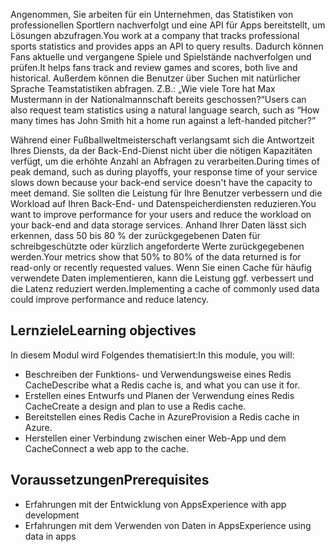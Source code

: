 <span data-ttu-id="c21ab-101">Angenommen, Sie arbeiten für ein Unternehmen, das Statistiken von professionellen Sportlern nachverfolgt und eine API für Apps bereitstellt, um Lösungen abzufragen.</span><span class="sxs-lookup"><span data-stu-id="c21ab-101">You work at a company that tracks professional sports statistics and provides apps an API to query results.</span></span> <span data-ttu-id="c21ab-102">Dadurch können Fans aktuelle und vergangene Spiele und Spielstände nachverfolgen und prüfen.</span><span class="sxs-lookup"><span data-stu-id="c21ab-102">It helps fans track and review games and scores, both live and historical.</span></span> <span data-ttu-id="c21ab-103">Außerdem können die Benutzer über Suchen mit natürlicher Sprache Teamstatistiken abfragen. Z.B.: „Wie viele Tore hat Max Mustermann in der Nationalmannschaft bereits geschossen?“</span><span class="sxs-lookup"><span data-stu-id="c21ab-103">Users can also request team statistics using a natural language search, such as “How many times has John Smith hit a home run against a left-handed pitcher?”</span></span>

<span data-ttu-id="c21ab-104">Während einer Fußballweltmeisterschaft verlangsamt sich die Antwortzeit Ihres Diensts, da der Back-End-Dienst nicht über die nötigen Kapazitäten verfügt, um die erhöhte Anzahl an Abfragen zu verarbeiten.</span><span class="sxs-lookup"><span data-stu-id="c21ab-104">During times of peak demand, such as during playoffs, your response time of your service slows down because your back-end service doesn't have the capacity to meet demand.</span></span> <span data-ttu-id="c21ab-105">Sie sollten die Leistung für Ihre Benutzer verbessern und die Workload auf Ihren Back-End- und Datenspeicherdiensten reduzieren.</span><span class="sxs-lookup"><span data-stu-id="c21ab-105">You want to improve performance for your users and reduce the workload on your back-end and data storage services.</span></span> <span data-ttu-id="c21ab-106">Anhand Ihrer Daten lässt sich erkennen, dass 50 bis 80 % der zurückgegebenen Daten für schreibgeschützte oder kürzlich angeforderte Werte zurückgegebenen werden.</span><span class="sxs-lookup"><span data-stu-id="c21ab-106">Your metrics show that 50% to 80% of the data returned is for read-only or recently requested values.</span></span> <span data-ttu-id="c21ab-107">Wenn Sie einen Cache für häufig verwendete Daten implementieren, kann die Leistung ggf. verbessert und die Latenz reduziert werden.</span><span class="sxs-lookup"><span data-stu-id="c21ab-107">Implementing a cache of commonly used data could improve performance and reduce latency.</span></span>

## <a name="learning-objectives"></a><span data-ttu-id="c21ab-108">Lernziele</span><span class="sxs-lookup"><span data-stu-id="c21ab-108">Learning objectives</span></span>

<span data-ttu-id="c21ab-109">In diesem Modul wird Folgendes thematisiert:</span><span class="sxs-lookup"><span data-stu-id="c21ab-109">In this module, you will:</span></span>

- <span data-ttu-id="c21ab-110">Beschreiben der Funktions- und Verwendungsweise eines Redis Cache</span><span class="sxs-lookup"><span data-stu-id="c21ab-110">Describe what a Redis cache is, and what you can use it for.</span></span>
- <span data-ttu-id="c21ab-111">Erstellen eines Entwurfs und Planen der Verwendung eines Redis Cache</span><span class="sxs-lookup"><span data-stu-id="c21ab-111">Create a design and plan to use a Redis cache.</span></span>
- <span data-ttu-id="c21ab-112">Bereitstellen eines Redis Cache in Azure</span><span class="sxs-lookup"><span data-stu-id="c21ab-112">Provision a Redis cache in Azure.</span></span>
- <span data-ttu-id="c21ab-113">Herstellen einer Verbindung zwischen einer Web-App und dem Cache</span><span class="sxs-lookup"><span data-stu-id="c21ab-113">Connect a web app to the cache.</span></span>

## <a name="prerequisites"></a><span data-ttu-id="c21ab-114">Voraussetzungen</span><span class="sxs-lookup"><span data-stu-id="c21ab-114">Prerequisites</span></span>

- <span data-ttu-id="c21ab-115">Erfahrungen mit der Entwicklung von Apps</span><span class="sxs-lookup"><span data-stu-id="c21ab-115">Experience with app development</span></span>
- <span data-ttu-id="c21ab-116">Erfahrungen mit dem Verwenden von Daten in Apps</span><span class="sxs-lookup"><span data-stu-id="c21ab-116">Experience using data in apps</span></span>
